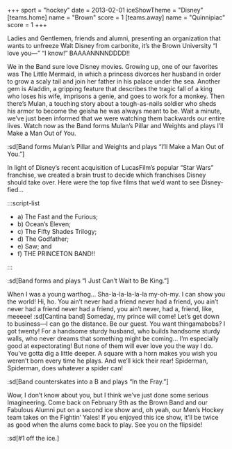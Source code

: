 +++
sport = "hockey"
date = 2013-02-01
iceShowTheme = "Disney"
[teams.home]
name = "Brown"
score = 1
[teams.away]
name = "Quinnipiac"
score = 1
+++

Ladies and Gentlemen, friends and alumni, presenting an organization that wants to unfreeze Walt Disney from carbonite, it’s the Brown University “I love you—” “I know!” BAAAANNNNDDDD!!

We in the Band sure love Disney movies. Growing up, one of our favorites was The Little Mermaid, in which a princess divorces her husband in order to grow a scaly tail and join her father in his palace under the sea. Another gem is Aladdin, a gripping feature that describes the tragic fall of a king who loses his wife, imprisons a genie, and goes to work for a monkey. Then there’s Mulan, a touching story about a tough-as-nails soldier who sheds his armor to become the geisha he was always meant to be. Wait a minute, we’ve just been informed that we were watching them backwards our entire lives. Watch now as the Band forms Mulan’s Pillar and Weights and plays I’ll Make a Man Out of You.

:sd[Band forms Mulan’s Pillar and Weights and plays “I’ll Make a Man Out of You.”]

In light of Disney’s recent acquisition of LucasFilm’s popular “Star Wars” franchise, we created a brain trust to decide which franchises Disney should take over. Here were the top five films that we’d want to see Disney-fied...

:::script-list

- a) The Fast and the Furious;
- b) Ocean’s Eleven;
- c) The Fifty Shades Trilogy;
- d) The Godfather;
- e) Saw; and
- f) THE PRINCETON BAND!!

:::

:sd[Band forms and plays “I Just Can’t Wait to Be King.”]

When I was a young warthog... Sha-la-la-la-la-la my-oh-my. I can show you the world! Hi, ho. You ain’t never had a friend never had a friend, you ain’t never had a friend never had a friend, you ain’t never, had a, friend, like, meeeee! :sd[Cantina band] Someday, my prince will come! Let’s get down to business—I can go the distance. Be our guest. You want thingamabobs? I got twenty! For a handsome sturdy husband, who builds handsome sturdy walls, who never dreams that something might be coming... I’m especially good at expectorating! But none of them will ever love you the way I do. You’ve gotta dig a little deeper. A square with a horn makes you wish you weren’t born every time he plays. And we’ll kick their rear! Spiderman, Spiderman, does whatever a spider can!

:sd[Band counterskates into a B and plays “In the Fray.”]

Wow, I don’t know about you, but I think we’ve just done some serious Imagineering. Come back on February 9th as the Brown Band and our Fabulous Alumni put on a second ice show and, oh yeah, our Men’s Hockey team takes on the Fightin’ Yales! If you enjoyed this ice show, it’ll be twice as good when the alums come back to play. See you on the flipside!

:sd[#1 off the ice.]
